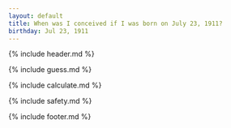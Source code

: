 ```yaml
---
layout: default
title: When was I conceived if I was born on July 23, 1911?
birthday: Jul 23, 1911
---
```


{% include header.md %}

{% include guess.md %}

{% include calculate.md %}

{% include safety.md %}

{% include footer.md %}



